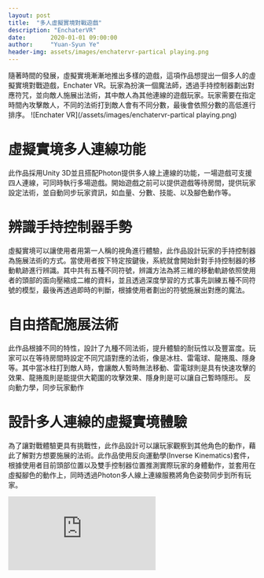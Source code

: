 ```yaml
---
layout: post
title:  "多人虛擬實境對戰遊戲"
description: "EnchaterVR"
date:       2020-01-01 09:00:00
author:     "Yuan-Syun Ye"
header-img: assets/images/enchatervr-partical playing.png
---
```


隨著時間的發展，虛擬實境漸漸地推出多樣的遊戲，這項作品想提出一個多人的虛擬實境對戰遊戲，Enchater VR。玩家為扮演一個魔法師，透過手持控制器劃出對應符咒，並向敵人施展出法術，其中敵人為其他連線的遊戲玩家。玩家需要在指定時間內攻擊敵人，不同的法術打到敵人會有不同分數，最後會依照分數的高低進行排序。
![Enchater VR](/assets/images/enchatervr-partical playing.png)

# 虛擬實境多人連線功能 #

此作品採用Unity 3D並且搭配Photon提供多人線上連線的功能，一場遊戲可支援四人連線，可同時執行多場遊戲。開始遊戲之前可以提供遊戲等待房間，提供玩家設定法術，並自動同步玩家資訊，如血量、分數、技能、以及腳色動作等。

# 辨識手持控制器手勢 #

虛擬實境可以讓使用者用第一人稱的視角進行體驗，此作品設計玩家的手持控制器為施展法術的方式。當使用者按下特定按鍵後，系統就會開始針對手持控制器的移動軌跡進行辨識。其中共有五種不同符號，辨識方法為將三維的移動軌跡依照使用者的頭部的面向壓縮成二維的資料，並且透過深度學習的方式事先訓練五種不同符號的模型，最後再透過即時的判斷，根據使用者劃出的符號施展出對應的魔法。

# 自由搭配施展法術 #

此作品根據不同的特性，設計了九種不同法術，提升體驗的耐玩性以及豐富度。玩家可以在等待房間時設定不同咒語對應的法術，像是冰柱、雷電球、龍捲風、隱身等。其中當冰柱打到敵人時，會讓敵人暫時無法移動、雷電球則是具有快速攻擊的效果、龍捲風則是能提供大範圍的攻擊效果、隱身則是可以讓自己暫時隱形。
反向動力學，同步玩家動作

# 設計多人連線的虛擬實境體驗 #

為了讓對戰體驗更具有挑戰性，此作品設計可以讓玩家觀察到其他角色的動作，藉此了解對方想要施展的法術。此作品使用反向運動學(Inverse Kinematics)套件，根據使用者目前頭部位置以及雙手控制器位置推測實際玩家的身體動作，並套用在虛擬腳色的動作上，同時透過Photon多人線上連線服務將角色姿勢同步到所有玩家。
<iframe src="https://www.youtube.com/embed/4KKB_zmULBI" frameborder="0" allow="accelerometer; autoplay; encrypted-media; gyroscope; picture-in-picture" allowfullscreen></iframe>
